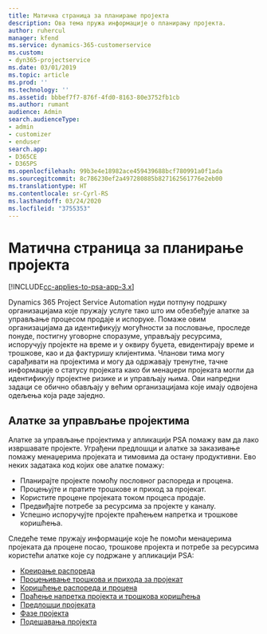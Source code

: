 ```yaml
---
title: Матична страница за планирање пројекта
description: Ова тема пружа информације о планирању пројекта.
author: ruhercul
manager: kfend
ms.service: dynamics-365-customerservice
ms.custom:
- dyn365-projectservice
ms.date: 03/01/2019
ms.topic: article
ms.prod: ''
ms.technology: ''
ms.assetid: bbbef7f7-876f-4fd0-8163-80e3752fb1cb
ms.author: rumant
audience: Admin
search.audienceType:
- admin
- customizer
- enduser
search.app:
- D365CE
- D365PS
ms.openlocfilehash: 99b3e4e18982ace459439688bcf780991a0f1ada
ms.sourcegitcommit: 8c786230ef2a497280885b827162561776e2eb00
ms.translationtype: HT
ms.contentlocale: sr-Cyrl-RS
ms.lasthandoff: 03/24/2020
ms.locfileid: "3755353"
---
```

# <a name="project-planning-home-page"></a>Матична страница за планирање пројекта

[!INCLUDE[cc-applies-to-psa-app-3.x](../includes/cc-applies-to-psa-app-3x.md)]

Dynamics 365 Project Service Automation нуди потпуну подршку организацијама које пружају услуге тако што им обезбеђује алатке за управљање процесом продаје и испоруке. Помаже овим организацијама да идентификују могућности за пословање, проследе понуде, постигну уговорне споразуме, управљају ресурсима, испоручују пројекте на време и у оквиру буџета, евидентирају време и трошкове, као и да фактуришу клијентима. Чланови тима могу сарађивати на пројектима и могу да одржавају тренутне, тачне информације о статусу пројеката како би менаџери пројеката могли да идентификују пројектне ризике и и управљају њима. Ови напредни задаци се обично обављају у већим организацијама које имају одвојена одељења која раде заједно.

## <a name="project-management-tools"></a>Алатке за управљање пројектима

Алатке за управљање пројектима у апликацији PSA помажу вам да лако извршавате пројекте. Уграђени предлошци и алатке за заказивање помажу менаџерима пројеката и тимовима да остану продуктивни. Ево неких задатака код којих ове алатке помажу:

- Планирајте пројекте помоћу пословног распореда и процена.
- Процењујте и пратите трошкове и приход за пројекат.
- Користите процене пројеката током процеса продаје.
- Предвиђајте потребе за ресурсима за пројекте у каналу.
- Успешно испоручујте пројекте праћењем напретка и трошкове коришћења.

Следеће теме пружају информације које ће помоћи менаџерима пројеката да процене посао, трошкове пројекта и потребе за ресурсима користећи алатке које су подржане у апликацији PSA:

- [Креирање распореда](project-creating.md)
- [Процењивање трошкова и прихода за пројекат](project-estimating.md)
- [Коришћење распореда и процена](project-leveraging.md)
- [Праћење напретка пројекта и трошкова коришћења](project-tracking.md)
- [Предлошци пројеката](project-templates.md)
- [Фазе пројекта](project-stages.md)
- [Подешавања пројекта](project-settings.md)
